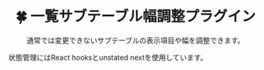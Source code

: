 <h1 align="center">🍀 一覧サブテーブル幅調整プラグイン</h1>
<p align="center">通常では変更できないサブテーブルの表示項目や幅を調整できます。</p>

状態管理にはReact hooksとunstated nextを使用しています。
